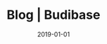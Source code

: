 ---
title: "Blog | Budibase"
description: "The Budibase blog will help you learn about application development and workplace operations."
images:
- budibase-logo.jpg
type: blog
layout: list
date: 2019-01-01
---